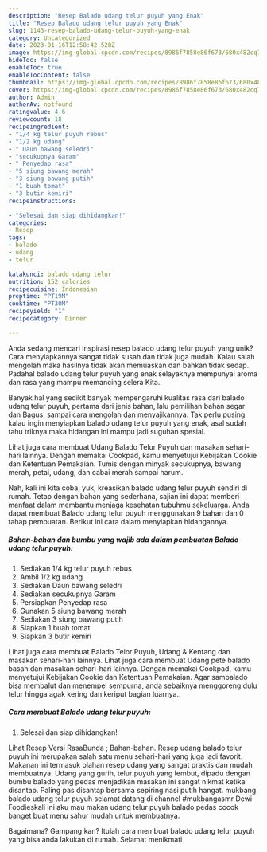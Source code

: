 ```yaml
---
description: "Resep Balado udang telur puyuh yang Enak"
title: "Resep Balado udang telur puyuh yang Enak"
slug: 1143-resep-balado-udang-telur-puyuh-yang-enak
category: Uncategorized
date: 2023-01-16T12:58:42.520Z
image: https://img-global.cpcdn.com/recipes/8986f7858e86f673/680x482cq70/balado-udang-telur-puyuh-foto-resep-utama.jpg
hideToc: false
enableToc: true
enableTocContent: false
thumbnail: https://img-global.cpcdn.com/recipes/8986f7858e86f673/680x482cq70/balado-udang-telur-puyuh-foto-resep-utama.jpg
cover: https://img-global.cpcdn.com/recipes/8986f7858e86f673/680x482cq70/balado-udang-telur-puyuh-foto-resep-utama.jpg
author: Admin
authorAv: notfound
ratingvalue: 4.6
reviewcount: 18
recipeingredient:
- "1/4 kg telur puyuh rebus"
- "1/2 kg udang"
- " Daun bawang seledri"
- "secukupnya Garam"
- " Penyedap rasa"
- "5 siung bawang merah"
- "3 siung bawang putih"
- "1 buah tomat"
- "3 butir kemiri"
recipeinstructions:

- "Selesai dan siap dihidangkan!"
categories:
- Resep
tags:
- balado
- udang
- telur

katakunci: balado udang telur 
nutrition: 152 calories
recipecuisine: Indonesian
preptime: "PT19M"
cooktime: "PT30M"
recipeyield: "1"
recipecategory: Dinner

---
```





Anda sedang mencari inspirasi resep balado udang telur puyuh yang unik? Cara menyiapkannya sangat tidak susah dan tidak juga mudah. Kalau salah mengolah maka hasilnya tidak akan memuaskan dan bahkan tidak sedap. Padahal balado udang telur puyuh yang enak selayaknya mempunyai aroma dan rasa yang mampu memancing selera Kita.





Banyak hal yang sedikit banyak mempengaruhi kualitas rasa dari balado udang telur puyuh, pertama dari jenis bahan, lalu pemilihan bahan segar dan Bagus, sampai cara mengolah dan menyajikannya. Tak perlu pusing kalau ingin menyiapkan balado udang telur puyuh yang enak,      asal sudah tahu triknya maka hidangan ini mampu jadi suguhan spesial.














Lihat juga cara membuat Udang Balado Telur Puyuh dan masakan sehari-hari lainnya. Dengan memakai Cookpad, kamu menyetujui Kebijakan Cookie dan Ketentuan Pemakaian. Tumis dengan minyak secukupnya, bawang merah, petai, udang, dan cabai merah sampai harum.






Nah, kali ini kita coba, yuk, kreasikan balado udang telur puyuh sendiri di rumah. Tetap dengan bahan yang sederhana, sajian ini dapat memberi manfaat dalam membantu menjaga kesehatan tubuhmu sekeluarga. Anda dapat membuat Balado udang telur puyuh menggunakan 9 bahan dan 0 tahap pembuatan. Berikut ini cara dalam menyiapkan hidangannya.

<!--inarticleads1-->

##### Bahan-bahan dan bumbu yang wajib ada dalam pembuatan Balado udang telur puyuh:

1. Sediakan 1/4 kg telur puyuh rebus
1. Ambil 1/2 kg udang
1. Sediakan  Daun bawang seledri
1. Sediakan secukupnya Garam
1. Persiapkan  Penyedap rasa
1. Gunakan 5 siung bawang merah
1. Sediakan 3 siung bawang putih
1. Siapkan 1 buah tomat
1. Siapkan 3 butir kemiri


Lihat juga cara membuat Balado Telor Puyuh, Udang &amp; Kentang dan masakan sehari-hari lainnya. Lihat juga cara membuat Udang pete balado basah dan masakan sehari-hari lainnya. Dengan memakai Cookpad, kamu menyetujui Kebijakan Cookie dan Ketentuan Pemakaian. Agar sambalado bisa membalut dan menempel sempurna, anda sebaiknya menggoreng dulu telur hingga agak kering dan keriput bagian luarnya.. 

<!--inarticleads2-->

##### Cara membuat Balado udang telur puyuh:


1. Selesai dan siap dihidangkan!

Lihat Resep Versi RasaBunda ; Bahan-bahan. Resep udang balado telur puyuh ini merupakan salah satu menu sehari-hari yang juga jadi favorit. Makanan ini termasuk olahan resep udang yang sangat praktis dan mudah membuatnya. Udang yang gurih, telur puyuh yang lembut, dipadu dengan bumbu balado yang pedas menjadikan masakan ini sangat nikmat ketika disantap. Paling pas disantap bersama sepiring nasi putih hangat. mukbang balado udang telur puyuh selamat datang di channel #mukbangasmr Dewi Foodieskali ini aku mau makan udang telur puyuh balado pedas cocok banget buat menu sahur mudah untuk membuatnya. 

Bagaimana? Gampang kan? Itulah cara membuat balado udang telur puyuh yang bisa anda lakukan di rumah. Selamat menikmati
